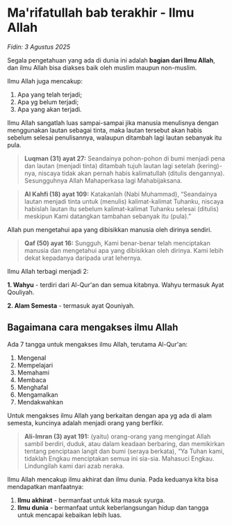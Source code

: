 # Ma'rifatullah bab terakhir - Ilmu Allah

_Fidin: 3 Agustus 2025_

Segala pengetahuan yang ada di dunia ini adalah **bagian dari Ilmu Allah**, dan ilmu Allah bisa diakses baik oleh muslim maupun non-muslim.

Ilmu Allah juga mencakup:
1. Apa yang telah terjadi;
2. Apa yg belum terjadi;
3. Apa yang akan terjadi.

Ilmu Allah sangatlah luas sampai-sampai jika manusia menulisnya dengan menggunakan lautan sebagai tinta, maka lautan tersebut akan habis sebelum selesai penulisannya, walaupun ditambah lagi lautan sebanyak itu pula.

> **Luqman (31) ayat 27:** Seandainya pohon-pohon di bumi menjadi pena dan lautan (menjadi tinta) ditambah tujuh lautan lagi setelah (kering)-nya, niscaya tidak akan pernah habis kalimatullah (ditulis dengannya). Sesungguhnya Allah Mahaperkasa lagi Mahabijaksana.

> **Al Kahfi (18) ayat 109:** Katakanlah (Nabi Muhammad), “Seandainya lautan menjadi tinta untuk (menulis) kalimat-kalimat Tuhanku, niscaya habislah lautan itu sebelum kalimat-kalimat Tuhanku selesai (ditulis) meskipun Kami datangkan tambahan sebanyak itu (pula).”

Allah pun mengetahui apa yang dibisikkan manusia oleh dirinya sendiri.

> **Qaf (50) ayat 16:** Sungguh, Kami benar-benar telah menciptakan manusia dan mengetahui apa yang dibisikkan oleh dirinya. Kami lebih dekat kepadanya daripada urat lehernya.

Ilmu Allah terbagi menjadi 2:

**1. Wahyu** - terdiri dari Al-Qur'an dan semua kitabnya. Wahyu termasuk Ayat Qouliyah.

**2. Alam Semesta** - termasuk ayat Qouniyah.

## Bagaimana cara mengakses ilmu Allah

Ada 7 tangga untuk mengakses ilmu Allah, terutama Al-Qur'an:

1. Mengenal
2. Mempelajari
3. Memahami
4. Membaca
5. Menghafal
6. Mengamalkan
7. Mendakwahkan

Untuk mengakses ilmu Allah yang berkaitan dengan apa yg ada di alam semesta, kuncinya adalah menjadi orang yang berfikir.

> **Ali-Imran (3) ayat 191:** (yaitu) orang-orang yang mengingat Allah sambil berdiri, duduk, atau dalam keadaan berbaring, dan memikirkan tentang penciptaan langit dan bumi (seraya berkata), “Ya Tuhan kami, tidaklah Engkau menciptakan semua ini sia-sia. Mahasuci Engkau. Lindungilah kami dari azab neraka.

Ilmu Allah mencakup ilmu akhirat dan ilmu dunia. Pada keduanya kita bisa mendapatkan manfaatnya:

1. **Ilmu akhirat** - bermanfaat untuk kita masuk syurga.
2. **Ilmu dunia** - bermanfaat untuk keberlangsungan hidup dan tangga untuk mencapai kebaikan lebih luas.
